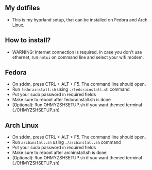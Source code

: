## My dotfiles

- This is my hyprland setup, that can be installed on Fedora and Arch Linux.

## How to install?

- WARNING: Internet connection is required. In case you don't use ethernet, run `nmtui` on command line and select your wifi modem.

## Fedora

- On sddm, press CTRL + ALT + F5. The command line should open.
- Run `fedorainstall.sh` using `./fedorainstall.sh` command
- Put your sudo password in required fields
- Make sure to reboot after fedorainstall.sh is done
- (Optional): Run OHMYZSHSETUP.sh if you want themed terminal (./OHMYZSHSETUP.sh)

## Arch Linux

- On sddm, press CTRL + ALT + F5. The command line should open.
- Run `archinstall.sh` using `./archinstall.sh` command
- Put your sudo password in required fields
- Make sure to reboot after archinstall.sh is done
- (Optional): Run OHMYZSHSETUP.sh if you want themed terminal (./OHMYZSHSETUP.sh)
